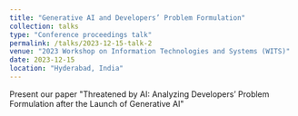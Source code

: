 ```yaml
---
title: "Generative AI and Developers’ Problem Formulation"
collection: talks
type: "Conference proceedings talk"
permalink: /talks/2023-12-15-talk-2
venue: "2023 Workshop on Information Technologies and Systems (WITS)"
date: 2023-12-15
location: "Hyderabad, India"
---
```


Present our paper "Threatened by AI: Analyzing Developers’ Problem Formulation after the Launch of Generative AI"
